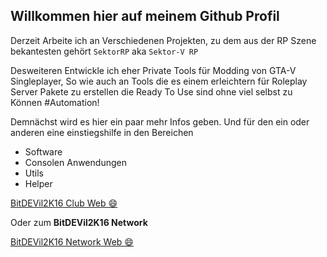 ## Willkommen hier auf meinem Github Profil

Derzeit Arbeite ich an Verschiedenen Projekten, zu dem aus der RP Szene bekantesten gehört ``SektorRP`` aka ``Sektor-V RP``

Desweiteren Entwickle ich eher Private Tools für Modding von GTA-V Singleplayer, So wie auch an Tools die es einem erleichtern für Roleplay Server Pakete zu erstellen die Ready To Use sind ohne viel selbst zu Können #Automation!

Demnächst wird es hier ein paar mehr Infos geben. Und für den ein oder anderen eine einstiegshilfe in den Bereichen
- Software
- Consolen Anwendungen
- Utils
- Helper

[BitDEVil2K16 Club Web 😄](https://bitdevil2k16.club)

Oder zum **BitDEVil2K16 Network**

[BitDEVil2K16 Network Web 😄](https://bitdevil2k16.net)

<!--
**BitDEVil2K16/BitDEVil2K16** is a ✨ _special_ ✨ repository because its `README.md` (this file) appears on your GitHub profile.

Here are some ideas to get you started:

- 🔭 I’m currently working on ...
- 🌱 I’m currently learning ...
- 👯 I’m looking to collaborate on ...
- 🤔 I’m looking for help with ...
- 💬 Ask me about ...
- 📫 How to reach me: ...
- 😄 Pronouns: ...
- ⚡ Fun fact: ...
-->
